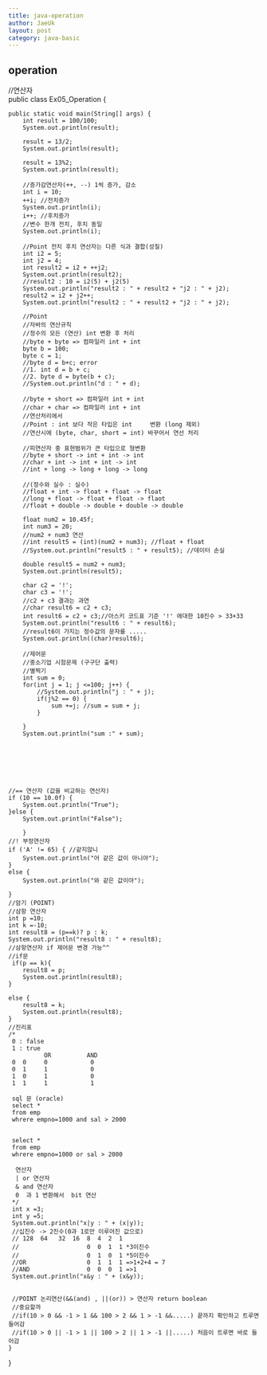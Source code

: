 ```yaml
---
title: java-operation
author: JaeUk
layout: post
category: java-basic
---
```

## operation

//연산자<br />
public class Ex05_Operation {

	public static void main(String[] args) {
		int result = 100/100;
		System.out.println(result);
		
		result = 13/2;
		System.out.println(result);
		
		result = 13%2;
		System.out.println(result);
		
		//증가감연산자(++, --) 1씩 증가, 감소
		int i = 10;
		++i; //전치증가
		System.out.println(i);
		i++; //후치증가
		//변수 한개 전치, 후치 동일
		System.out.println(i);
		
		//Point 전치 후치 연산자는 다른 식과 결합(성질)
		int i2 = 5;
		int j2 = 4;
		int result2 = i2 + ++j2;
		System.out.println(result2);
		//result2 : 10 = i2(5) + j2(5)
		System.out.println("result2 : " + result2 + "j2 : " + j2);
		result2 = i2 + j2++;
		System.out.println("result2 : " + result2 + "j2 : " + j2);
		
		//Point
		//자바의 연산규칙
		//정수의 모든 (연산) int 변환 후 처리
		//byte + byte => 컴파일러 int + int
		byte b = 100;
		byte c = 1;
		//byte d = b+c; error
		//1. int d = b + c;
		//2. byte d = byte(b + c);
		//System.out.println("d : " + d);
		
		//byte + short => 컴파일러 int + int
		//char + char => 컴파일러 int + int
		//연산처리에서
		//Point : int 보다 작은 타입은 int 	변환 (long 제외)
		//연산시에 (byte, char, short = int) 바꾸어서 연선 처리
		
		//피연산자 중 표현범위가 큰 타입으로 형변환
		//byte + short -> int + int -> int
		//char + int -> int + int -> int
		//int + long -> long + long -> long
		
		//(정수와 실수 : 실수)
		//float + int -> float + float -> float
		//long + float -> float + float -> flaot
		//float + double -> double + double -> double
		
		float num2 = 10.45f;
		int num3 = 20;
		//num2 + num3 연산
		//int result5 = (int)(num2 + num3); //float + float
		//System.out.println("result5 : " + result5); //데이터 손실
		
		double result5 = num2 + num3;
		System.out.println(result5);
		
		char c2 = '!';
		char c3 = '!';
		//c2 + c3 결과는 과연
		//char result6 = c2 + c3;
		int result6 = c2 + c3;//아스키 코드표 기준 '!' 에대한 10진수 > 33+33
		System.out.println("result6 : " + result6);
		//result6이 가지는 정수값의 문자를 .....
		System.out.println((char)result6);
		
		//제어문
		//중소기업 시험문제 (구구단 출력)
		//별찍기
		int sum = 0;
		for(int j = 1; j <=100; j++) {
			//System.out.println("j : " + j);
			if(j%2 == 0) {
				sum +=j; //sum = sum + j;
			}
			
		}
		System.out.println("sum :" + sum);
		
			
		
	


	
	//== 연산자 (값을 비교하는 연산자)
	if (10 == 10.0f) {
		System.out.println("True");
	}else {
		System.out.println("False");
			
		}
	//! 부정연산자
	if ('A' != 65) { //같지않니
		System.out.println("어 같은 값이 아니야");
	}
	else {
		System.out.println("와 같은 값이야");
	
	}
	//암기 (POINT)
	//삼항 연산자
	int p =10;
	int k =-10;
	int result8 = (p==k)? p : k;
	System.out.println("result8 : " + result8);
	//삼항연산자 if 제어문 변경 가능^^
	//if문
	 if(p == k){
		result8 = p;
		System.out.println(result8);
	}
	
	else { 
		result8 = k;
		System.out.println(result8);
	}
	//진리표
	/*
	 0 : false
	 1 : true
	          OR          AND
	 0  0     0            0
	 0  1     1            0
	 1  0     1            0
	 1  1     1            1
	 
	 sql 문 (oracle)
	 select *
	 from emp
	 whrere empno=1000 and sal > 2000
	 
	 
	 select *
	 from emp
	 whrere empno=1000 or sal > 2000
	 
	  연산자
	  | or 연산자
	  & and 연산자
	  0  과 1 변환해서  bit 연산
	 */
	 int x =3;
	 int y =5;
	 System.out.println("x|y : " + (x|y));
	 //십진수 -> 2진수(0과 1로만 이루어진 값으로)
	 // 128  64   32  16  8  4  2  1
	 //                   0  0  1  1 *3이진수
	 //                   0  1  0  1 *5이진수
	 //OR                 0  1  1  1 =>1+2+4 = 7
	 //AND                0  0  0  1 =>1
	 System.out.println("x&y : " + (x&y));
	 
	 
	 //POINT 논리연산(&&(and) , ||(or)) > 연산자 return boolean
	 //중요할까
	 //if(10 > 0 && -1 > 1 && 100 > 2 && 1 > -1 &&.....) 끝까지 확인하고 트루면 들어감
	 //if(10 > 0 || -1 > 1 || 100 > 2 || 1 > -1 ||.....) 처음이 트루면 바로 들어감
	}
	
}
